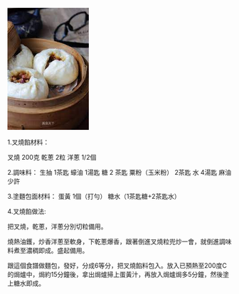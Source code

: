 ![image](https://github.com/alexwan316/Food/blob/main/%E6%88%90%E5%93%81/chashaobao/chashaobao.jpeg)

1.叉燒餡材料：

叉燒 200克
乾蔥 2粒
洋蔥 1/2個


2.調味料：
生抽 1茶匙
蠔油 1湯匙
糖 2 茶匙
粟粉（玉米粉） 2茶匙
水 4湯匙
麻油 少許


3.塗麵包面材料：
蛋黃 1個（打勻）
糖水（1茶匙糖+2茶匙水）


4.叉燒餡做法:

把叉燒，乾蔥，洋蔥分別切粒備用。

燒熱油鑊，炒香洋蔥至軟身，下乾蔥爆香，跟著倒進叉燒粒兜炒一會，就倒進調味料煮至濃稠即成。盛起備用。

跟這個食譜做麵包，發好，分成6等分，把叉燒餡料包入。放入已預熱至200度C的焗爐中，焗約15分鐘後，拿出焗爐掃上蛋黃汁，再放入焗爐焗多5分鐘，然後塗上糖水即成。

